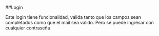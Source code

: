 ##Login

Este login tiene funcionalidad, valida tanto que los campos sean completados como que el mail sea valido. Pero se puede ingresar con cualquier contraseña
